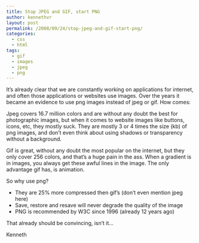 ```yaml
---
title: Stop JPEG and GIF, start PNG
author: kennethvr
layout: post
permalink: /2008/09/24/stop-jpeg-and-gif-start-png/
categories:
  - css
  - html
tags:
  - gif
  - images
  - jpeg
  - png
---
```

It’s already clear that we are constantly working on applications for internet, and often those applications or websites use images. Over the years it became an evidence to use png images instead of jpeg or gif. How comes:

Jpeg covers 16.7 million colors and are without any doubt the best for photographic images, but when it comes to website images like buttons, icons, etc, they mostly suck. They are mostly 3 or 4 times the size (kb) of png images, and don’t even think about using shadows or transparency without a background.

Gif is great, without any doubt the most popular on the internet, but they only cover 256 colors, and that’s a huge pain in the ass. When a gradient is in images, you always get these awful lines in the image. The only advantage gif has, is animation.

So why use png?

  * They are 25% more compressed then gif’s (don’t even mention jpeg here)
  * Save, restore and resave will never degrade the quality of the image
  * PNG is recommended by W3C since 1996 (already 12 years ago)

That already should be convincing, isn’t it…

Kenneth